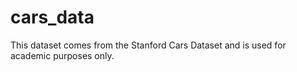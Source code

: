 # cars_data
This dataset comes from the Stanford Cars Dataset and is used for academic purposes only.
